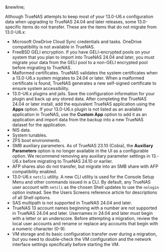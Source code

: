 &newline;

Although TrueNAS attempts to keep most of your 13.0-U6.x configuration data when upgrading to TrueNAS 24.04 and later releases, some 13.0-specific items do not transfer.
These are the items that do not migrate from 13.0-U6.x:

* Microsoft OneDrive Cloud Sync credentials and tasks. OneDrive compatibility is not available in TrueNAS.
* FreeBSD GELI encryption. If you have GELI-encrypted pools on your system that you plan to import into TrueNAS 24.04 and later, you must migrate your data from the GELI pool to a non-GELI encrypted pool before migrating to TrueNAS.
* Malformed certificates. TrueNAS validates the system certificates when a 13.0-U6.x system migrates to 24.04 or later. When a malformed certificate is found, TrueNAS generates a new self-signed certificate to ensure system accessibility.
* 13.0-U6.x plugins and jails. Save the configuration information for your plugin and back up any stored data.
  After completing the TrueNAS 24.04 or later install, add the equivalent TrueNAS application using the **Apps** option.
  If your 13.0-U6.x plugin is not listed as an available application in TrueNAS, use the **Custom App** option to add it as an application and import data from the backup into a new TrueNAS dataset for the application.
* NIS data.
* System tunables.
* ZFS boot environments.
* SMB auxiliary parameters. As of TrueNAS 23.10 (Cobia), the **Auxiliary Parameters** option is no longer available in the UI as a configurable option.
  We recommend removing any auxiliary parameter settings in 13.-U6.x before migrating to TrueNAS 24.10 or earlier.
* AFP shares also do not transfer, but migrate into an SMB share with AFP compatibility enabled.
* 13.0-U6.x `netcli` utility. A new CLI utility is used for the Console Setup Menu and other commands issued in a CLI.
  By default, any TrueNAS user account with `netcli` as the chosen Shell updates to use the `nologin` option instead.
  See the Users Screens reference article for descriptions of all Shell options.
* SAS multipath is not supported in TrueNAS 24.04 and later.
* TrueNAS 13 account names beginning with a number are not supported in TrueNAS 24.04 and later.
  Usernames in 24.04 and later must begin with a letter or an underscore. Before attempting a migration, review the local user accounts and rename or replace any accounts that begin with a numeric character (0-9).
* VM storage and its basic configuration transfer over during a migration, but you need to double-check the VM configuration and the network interface settings specifically before starting the VM.